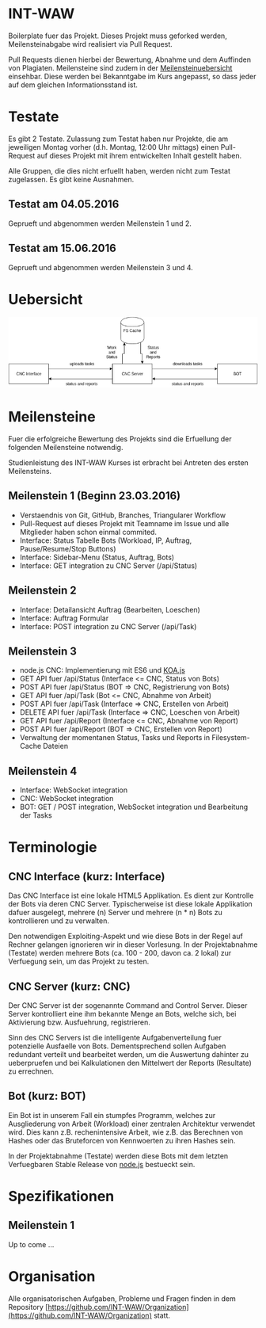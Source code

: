 # INT-WAW

Boilerplate fuer das Projekt. Dieses Projekt muss geforked werden,
Meilensteinabgabe wird realisiert via Pull Request.

Pull Requests dienen hierbei der Bewertung, Abnahme und dem
Auffinden von Plagiaten. Meilensteine sind zudem in der
[Meilensteinuebersicht](https://github.com/INT-WAW/Boilerplate/milestones)
einsehbar. Diese werden bei Bekanntgabe im Kurs angepasst, so dass
jeder auf dem gleichen Informationsstand ist.



# Testate

Es gibt 2 Testate. Zulassung zum Testat haben nur Projekte, die am
jeweiligen Montag vorher (d.h. Montag, 12:00 Uhr mittags) einen
Pull-Request auf dieses Projekt mit ihrem entwickelten Inhalt
gestellt haben.

Alle Gruppen, die dies nicht erfuellt haben, werden nicht zum Testat
zugelassen. Es gibt keine Ausnahmen.

## Testat am 04.05.2016

Geprueft und abgenommen werden Meilenstein 1 und 2.

## Testat am 15.06.2016

Geprueft und abgenommen werden Meilenstein 3 und 4.



# Uebersicht

![Overview Chart](./guides/asset/readme-overview.png)



# Meilensteine

Fuer die erfolgreiche Bewertung des Projekts
sind die Erfuellung der folgenden Meilensteine
notwendig.

Studienleistung des INT-WAW Kurses ist erbracht
bei Antreten des ersten Meilensteins.

## Meilenstein 1 (Beginn 23.03.2016)

- Verstaendnis von Git, GitHub, Branches, Triangularer Workflow
- Pull-Request auf dieses Projekt mit Teamname im Issue und alle Mitglieder haben schon einmal commited.
- Interface: Status Tabelle Bots (Workload, IP, Auftrag, Pause/Resume/Stop Buttons)
- Interface: Sidebar-Menu (Status, Auftrag, Bots)
- Interface: GET integration zu CNC Server (/api/Status)

## Meilenstein 2

- Interface: Detailansicht Auftrag (Bearbeiten, Loeschen)
- Interface: Auftrag Formular
- Interface: POST integration zu CNC Server (/api/Task)

## Meilenstein 3

- node.js CNC: Implementierung mit ES6 und [KOA.js](https://github.com/koajs/koa)
- GET API fuer /api/Status (Interface &lt;= CNC, Status von Bots)
- POST API fuer /api/Status (BOT =&gt; CNC, Registrierung von Bots)
- GET API fuer /api/Task (Bot &lt;= CNC, Abnahme von Arbeit)
- POST API fuer /api/Task (Interface =&gt; CNC, Erstellen von Arbeit)
- DELETE API fuer /api/Task (Interface =&gt; CNC, Loeschen von Arbeit)
- GET API fuer /api/Report (Interface &lt;= CNC, Abnahme von Report)
- POST API fuer /api/Report (BOT =&gt; CNC, Erstellen von Report)
- Verwaltung der momentanen Status, Tasks und Reports in Filesystem-Cache Dateien

## Meilenstein 4

- Interface: WebSocket integration
- CNC: WebSocket integration
- BOT: GET / POST integration, WebSocket integration und Bearbeitung der Tasks



# Terminologie


## CNC Interface (kurz: Interface)

Das CNC Interface ist eine lokale HTML5 Applikation. Es dient zur
Kontrolle der Bots via deren CNC Server. Typischerweise ist diese
lokale Applikation dafuer ausgelegt, mehrere (n) Server und mehrere
(n * n) Bots zu kontrollieren und zu verwalten.

Den notwendigen Exploiting-Aspekt und wie diese Bots in der Regel
auf Rechner gelangen ignorieren wir in dieser Vorlesung. In der
Projektabnahme (Testate) werden mehrere Bots (ca. 100 - 200, davon
ca. 2 lokal) zur Verfuegung sein, um das Projekt zu testen.

## CNC Server (kurz: CNC)

Der CNC Server ist der sogenannte Command and Control Server. Dieser
Server kontrolliert eine ihm bekannte Menge an Bots, welche sich, bei
Aktivierung bzw. Ausfuehrung, registrieren.

Sinn des CNC Servers ist die intelligente Aufgabenverteilung fuer
potenzielle Ausfaelle von Bots. Dementsprechend sollen Aufgaben
redundant verteilt und bearbeitet werden, um die Auswertung dahinter
zu ueberpruefen und bei Kalkulationen den Mittelwert der Reports
(Resultate) zu errechnen.

## Bot (kurz: BOT)

Ein Bot ist in unserem Fall ein stumpfes Programm, welches zur
Ausgliederung von Arbeit (Workload) einer zentralen Architektur
verwendet wird. Dies kann z.B. rechenintensive Arbeit, wie z.B. das
Berechnen von Hashes oder das Bruteforcen von Kennwoerten zu ihren
Hashes sein.

In der Projektabnahme (Testate) werden diese Bots mit dem letzten
Verfuegbaren Stable Release von [node.js](https://nodejs.org)
bestueckt sein.



# Spezifikationen

## Meilenstein 1

Up to come ...


# Organisation

Alle organisatorischen Aufgaben, Probleme und Fragen finden
in dem Repository [https://github.com/INT-WAW/Organization](https://github.com/INT-WAW/Organization)
statt.

